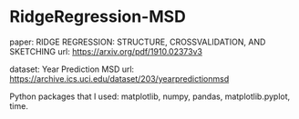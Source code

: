 # RidgeRegression-MSD

paper: RIDGE REGRESSION: STRUCTURE, CROSSVALIDATION, AND SKETCHING
url: https://arxiv.org/pdf/1910.02373v3

dataset: Year Prediction MSD
url: https://archive.ics.uci.edu/dataset/203/yearpredictionmsd

Python packages that I used: matplotlib, numpy, pandas, matplotlib.pyplot, time.
